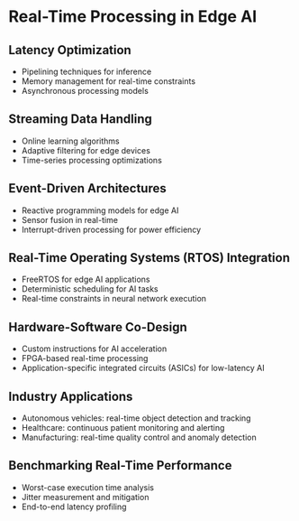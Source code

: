 # Real-Time Processing in Edge AI

## Latency Optimization
- Pipelining techniques for inference
- Memory management for real-time constraints
- Asynchronous processing models

## Streaming Data Handling
- Online learning algorithms
- Adaptive filtering for edge devices
- Time-series processing optimizations

## Event-Driven Architectures
- Reactive programming models for edge AI
- Sensor fusion in real-time
- Interrupt-driven processing for power efficiency

## Real-Time Operating Systems (RTOS) Integration
- FreeRTOS for edge AI applications
- Deterministic scheduling for AI tasks
- Real-time constraints in neural network execution

## Hardware-Software Co-Design
- Custom instructions for AI acceleration
- FPGA-based real-time processing
- Application-specific integrated circuits (ASICs) for low-latency AI

## Industry Applications
- Autonomous vehicles: real-time object detection and tracking
- Healthcare: continuous patient monitoring and alerting
- Manufacturing: real-time quality control and anomaly detection

## Benchmarking Real-Time Performance
- Worst-case execution time analysis
- Jitter measurement and mitigation
- End-to-end latency profiling

